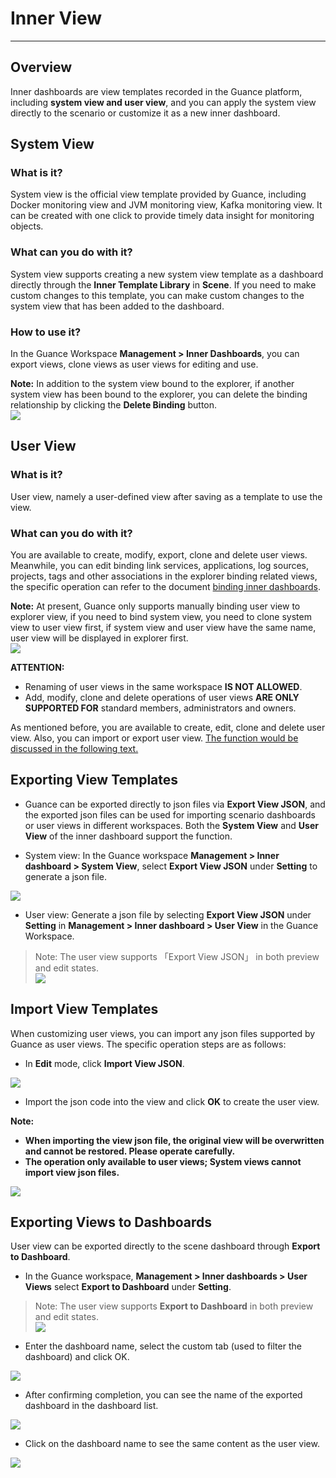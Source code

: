 # Inner View
---


## Overview

Inner dashboards are view templates recorded in the Guance platform, including **system view and user view**, and you can apply the system view directly to the scenario or customize it as a new inner dashboard.


## System View

### What is it?
System view is the official view template provided by Guance, including Docker monitoring view and JVM monitoring view, Kafka monitoring view. It can be created with one click to provide timely data insight for monitoring objects.

### What can you do with it?
System view supports creating a new system view template as a dashboard directly through the **Inner Template Library** in **Scene**. If you need to make custom changes to this template, you can make custom changes to the system view that has been added to the dashboard.

### How to use it?
In the Guance Workspace **Management > Inner Dashboards**, you can export views, clone views as user views for editing and use.

**Note:** In addition to the system view bound to the explorer, if another system view has been bound to the explorer, you can delete the binding relationship by clicking the **Delete Binding** button.<br />![](../img/4.view_1.png)


## User View

### What is it?
User view, namely a user-defined view after saving as a template to use the view.

### What can you do with it?
You are available to create, modify, export, clone and delete user views. Meanwhile, you can edit binding link services, applications, log sources, projects, tags and other associations in the explorer binding related views, the specific operation can refer to the document [binding inner dashboards](../../scene/built-in-view/bind-view.md).

**Note:** At present, Guance only supports manually binding user view to explorer view, if you need to bind system view, you need to clone system view to user view first, if system view and user view have the same name, user view will be displayed in explorer first.<br />![](../img/4.view_3.png)

**ATTENTION:**

- Renaming of user views in the same workspace **IS NOT ALLOWED**.
- Add, modify, clone and delete operations of user views **ARE ONLY SUPPORTED FOR** standard members, administrators and owners.

As mentioned before, you are available to create, edit, clone and delete user view. Also, you can import or export user view. <u>The function would be discussed in the following text.</u>

## Exporting View Templates

- Guance can be exported directly to json files via **Export View JSON**, and the exported json files can be used for importing scenario dashboards or user views in different workspaces. Both the **System View** and **User View** of the inner dashboard support the function.

- System view: In the Guance workspace **Management > Inner dashboard > System View**, select **Export View JSON** under **Setting** to generate a json file.

![](../img/3.view_2.png)

- User view: Generate a json file by selecting **Export View JSON** under **Setting** in **Management > Inner dashboard > User View** in the Guance Workspace.

> Note: The user view supports 「Export View JSON」 in both preview and edit states.<br />![](../img/3.view_3.png)


## Import View Templates

When customizing user views, you can import any json files supported by Guance as user views. The specific operation steps are as follows:

- In **Edit** mode, click **Import View JSON**.

![](../img/3.view_4.png)

- Import the json code into the view and click **OK** to create the user view.

**Note:**

   - **When importing the view json file, the original view will be overwritten and cannot be restored. Please operate carefully.**
   - **The operation only available to user views; System views cannot import view json files.**

![](../img/3.view_5.png)

## Exporting Views to Dashboards

User view can be exported directly to the scene dashboard through **Export to Dashboard**.

- In the Guance workspace, **Management > Inner dashboards > User Views** select **Export to Dashboard** under **Setting**.

> Note: The user view supports **Export to Dashboard** in both preview and edit states.<br />![](../img/3.view_3.png)

- Enter the dashboard name, select the custom tab (used to filter the dashboard) and click OK.

![](../img/3.view_6.png)

- After confirming completion, you can see the name of the exported dashboard in the dashboard list.

![](../img/3.view_8.png)

- Click on the dashboard name to see the same content as the user view.

![](../img/3.view_7.png)



